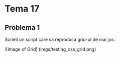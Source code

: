 # Tema 17

## Problema 1
Scrieti un script care sa reproduca grid-ul de mai jos:

![Image of Grid] (imgs/testing_css_grid.png)
